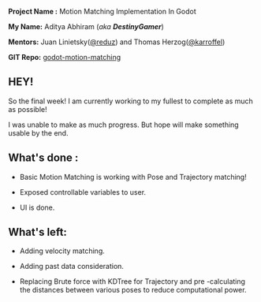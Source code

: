 **Project Name :**  Motion Matching Implementation In Godot

**My Name:** Aditya Abhiram (_aka **DestinyGamer**_)

**Mentors:** Juan Linietsky([@reduz](https://github.com/reduz)) and Thomas Herzog([@karroffel](https://github.com/karroffel))

**GIT Repo:** [godot-motion-matching](https://github.com/Aa20475/godot/tree/godot-motion-matching)

## HEY!


So the final week! I am currently working to my fullest to complete as much as possible! 

I was unable to make as much progress. But hope will make something usable by the end.



## What's done :

* Basic Motion Matching is working with Pose and Trajectory matching!

* Exposed controllable variables to user.

* UI is done.


## What's left:

* Adding velocity matching.

* Adding past data consideration.

* Replacing Brute force with KDTree for Trajectory and pre -calculating the distances between various poses to reduce computational power.


